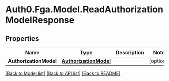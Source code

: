 # Auth0.Fga.Model.ReadAuthorizationModelResponse

## Properties

Name | Type | Description | Notes
------------ | ------------- | ------------- | -------------
**AuthorizationModel** | [**AuthorizationModel**](AuthorizationModel.md) |  | [optional] 

[[Back to Model list]](../README.md#models) [[Back to API list]](../README.md#api-endpoints) [[Back to README]](../README.md)

